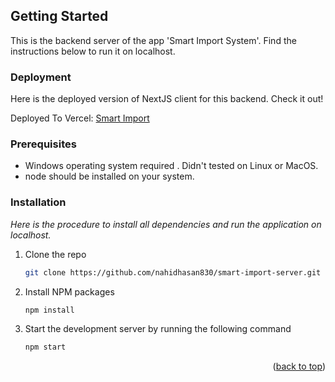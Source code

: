 <div id="top"></div>

<!-- GETTING STARTED -->

## Getting Started

This is the backend server of the app 'Smart Import System'. Find the instructions below to run it on localhost.

### Deployment

Here is the deployed version of NextJS client for this backend. Check it out!

<p>Deployed To Vercel: <a href="https://smart-import-900wb1wdm-nahidhasan830.vercel.app/">Smart Import</a></p>

### Prerequisites

- Windows operating system required . Didn't tested on Linux or MacOS.
- node should be installed on your system.

### Installation

_Here is the procedure to install all dependencies and run the application on localhost._

1. Clone the repo
   ```sh
   git clone https://github.com/nahidhasan830/smart-import-server.git
   ```
2. Install NPM packages
   ```sh
   npm install
   ```
3. Start the development server by running the following command
   ```sh
   npm start
   ```

<p align="right">(<a href="#top">back to top</a>)</p>
